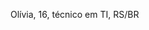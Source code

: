 Olívia, 16, técnico em TI, RS/BR



<!--
**olivia-74/olivia-74** is a ✨ _special_ ✨ repository because its `README.md` (this file) appears on your GitHub profile.

